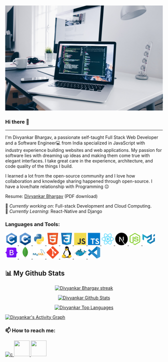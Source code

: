 ![bg_image](https://github.com/ScaryWings83289/ScaryWings83289/blob/master/coding.jpeg)

### Hi there 👋
---

I'm Divyankar Bhargav, a passionate self-taught Full Stack Web Developer and a Software Engineer💻 from India specialized in JavaScript with industry experience building websites and web applications. My passion for software lies with dreaming up ideas and making them come true with elegant interfaces. I take great care in the experience, architecture, and code quality of the things I build.

I learned a lot from the open-source community and I love how collaboration and knowledge sharing happened through open-source. I have a love/hate relationship with Programming 😐 

Resume:  [Divyankar Bhargav](https://drive.google.com/file/d/153_8fCfyA-3KZ2TiGDPP3nnVp5ShXnd6/view?usp=sharing) (PDF download)

🔭 *Currently working on*:  Full-stack Development and Cloud Computing.<br>
🌱 *Currently Learning*: React-Native and Django<br>
 
<h3 align="left">Languages and Tools:</h3>
<p align="left"> 
<a href="https://www.cprogramming.com/" target="_blank" rel="noreferrer"> <img src="https://raw.githubusercontent.com/devicons/devicon/master/icons/c/c-original.svg" alt="c" width="40" height="40"/> </a> 
<a href="https://www.w3schools.com/cpp/" target="_blank" rel="noreferrer"> <img src="https://raw.githubusercontent.com/devicons/devicon/master/icons/cplusplus/cplusplus-original.svg" alt="cplusplus" width="40" height="40"/> </a> 
<a href="https://www.python.org" target="_blank" rel="noreferrer"> <img src="https://raw.githubusercontent.com/devicons/devicon/master/icons/python/python-original.svg" alt="python" width="40" height="40"/> </a> 
<a href="https://www.w3.org/html/" target="_blank" rel="noreferrer"> <img src="https://raw.githubusercontent.com/devicons/devicon/master/icons/html5/html5-original.svg" alt="html5" width="40" height="40"/> </a> 
<a href="https://www.w3schools.com/css/" target="_blank" rel="noreferrer"> <img src="https://raw.githubusercontent.com/devicons/devicon/master/icons/css3/css3-original.svg" alt="css3" width="40" height="40"/> </a> 
<a href="https://developer.mozilla.org/en-US/docs/Web/JavaScript" target="_blank" rel="noreferrer"> <img src="https://raw.githubusercontent.com/devicons/devicon/master/icons/javascript/javascript-original.svg" alt="javascript" width="40" height="40"/> </a> 
<a href="https://www.typescriptlang.org/" target="_blank" rel="noreferrer"> <img src="https://raw.githubusercontent.com/devicons/devicon/master/icons/typescript/typescript-original.svg" alt="typescript" width="40" height="40"/> </a> 
<a href="https://reactjs.org/" target="_blank" rel="noreferrer"> <img src="https://raw.githubusercontent.com/devicons/devicon/master/icons/react/react-original.svg" alt="reactjs" width="40" height="40"/> </a> 
<a href="https://nextjs.org/" target="_blank" rel="noreferrer"> <img src="https://raw.githubusercontent.com/devicons/devicon/master/icons/nextjs/nextjs-original.svg" alt="nextjs" width="40" height="40"/> </a> 
<a href="https://nodejs.org/en/" target="_blank" rel="noreferrer"> <img src="https://raw.githubusercontent.com/devicons/devicon/master/icons/nodejs/nodejs-original.svg" alt="nodejs" width="40" height="40"/> </a> 
<a href="https://mui.com/" target="_blank" rel="noreferrer"> <img src="https://raw.githubusercontent.com/devicons/devicon/master/icons/materialui/materialui-original.svg" alt="material-ui" width="40" height="40"/> </a>
<a href="https://getbootstrap.com/" target="_blank" rel="noreferrer"> <img src="https://raw.githubusercontent.com/devicons/devicon/master/icons/bootstrap/bootstrap-original.svg" alt="bootstrap" width="40" height="40"/> </a>
<a href="https://www.mongodb.com/" target="_blank" rel="noreferrer"> <img src="https://raw.githubusercontent.com/devicons/devicon/master/icons/mongodb/mongodb-original.svg" alt="mongodb" width="40" height="40"/> </a>
<a href="https://www.mysql.com/" target="_blank" rel="noreferrer"> <img src="https://raw.githubusercontent.com/devicons/devicon/master/icons/mysql/mysql-original-wordmark.svg" alt="mysql" width="40" height="40"/> </a> 
<a href="https://git-scm.com/" target="_blank" rel="noreferrer"> <img src="https://raw.githubusercontent.com/devicons/devicon/master/icons/git/git-original.svg" alt="git" width="40" height="40"/> </a> 
<a href="https://www.linux.org/" target="_blank" rel="noreferrer"> <img src="https://raw.githubusercontent.com/devicons/devicon/master/icons/linux/linux-original.svg" alt="linux" width="40" height="40"/> </a> 
<a href="https://www.docker.com/" target="_blank" rel="noreferrer"> <img src="https://raw.githubusercontent.com/devicons/devicon/master/icons/docker/docker-original.svg" alt="docker" width="40" height="40"/> </a> 
<a href="https://code.visualstudio.com/" > <img src="https://raw.githubusercontent.com/devicons/devicon/master/icons/vscode/vscode-original.svg" alt="vscode" width="40" height="40"/> </a>
 </p>
 
## 📊 My Github Stats

<p align="center">
<a href="https://github.com/ScaryWings83289"><img title="🔥 Get streak stats for your profile at git.io/streak-stats" alt="Divyankar Bhargav streak" src="https://github-readme-streak-stats.herokuapp.com/?user=ScaryWings83289&theme=black-ice&hide_border=true&stroke=0000&background=060A0CD0"/></a>
</p>

<p align="center">
<a href="https://github.com/ScaryWings83289"><img alt="Divyankar Github Stats" src="https://github-readme-stats.vercel.app/api?username=ScaryWings83289&show_icons=true&count_private=true&theme=react&hide_border=true&bg_color=0D1117" /></a>
</p>

<p align="center">
<a href="https://github.com/accodes21"><img alt="Divyankar Top Languages" src="https://github-readme-stats.vercel.app/api/top-langs/?username=ScaryWings83289&langs_count=8&count_private=true&layout=compact&theme=react&hide_border=true&bg_color=0D1117" width="500px"/></a>
<p>
 
<a href="https://github.com/accodes21/github-readme-activity-graph"><img alt="Divyankar's Activity Graph" src="https://activity-graph.herokuapp.com/graph?username=ScaryWings83289&bg_color=0D1117&color=5BCDEC&line=5BCDEC&point=FFFFFF&hide_border=true" /><a>
 
<h3 align="left">📫 How to reach me:</h3>
<p align="left">
<a href="https://www.linkedin.com/in/divyankar-bhargav/"> <img src="https://img.icons8.com/fluent/48/000000/linkedin.png" alt="c" width="50" height="50"/> </a>
<a href="mailto:divyankarbhargav@gmail.com/"> <img src="https://img.icons8.com/fluent/48/000000/gmail.png" width="50" height="50"/> <a/>
<a href="https://www.instagram.com/divyankarbhargav/"><img src="https://img.icons8.com/fluent/48/000000/instagram-new.png" width="50" height="50"/></a>
</p>
<!--
**ScaryWings83289/ScaryWings83289** is a ✨ _special_ ✨ repository because its `README.md` (this file) appears on your GitHub profile.
 
